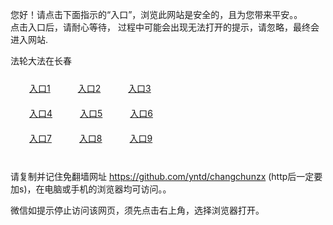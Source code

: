 您好！请点击下面指示的“入口”，浏览此网站是安全的，且为您带来平安。。 <br/>
点击入口后，请耐心等待， 过程中可能会出现无法打开的提示，请忽略，最终会进入网站. </br>

法轮大法在长春<br/>
<div style="padding:10px"><a style="margin:20px" target="_blank" href="https://d304osi4ej8ygw.cloudfront.net/2Qpsp?yeixml" id="ccLink1" rel="nofollow">入口1</a> <a target="_blank" style="margin:20px" href="https://dxzcx0nig34d0.cloudfront.net/2Qpsp?wfccly" id="ccLink2" rel="nofollow">入口2</a> <a style="margin:20px" target="_blank" href="https://d17wgphwuyz2qs.cloudfront.net/2Qpsp?svrewd" id="ccLink3" rel="nofollow">入口3</a></div>

<div style="padding:10px" ><a style="margin:20px" target="_blank" href="https://d304osi4ej8ygw.cloudfront.net/2Qpsp?yeixml" id="ccLink4" rel="nofollow">入口4</a> <a style="margin:20px" href="https://dxzcx0nig34d0.cloudfront.net/2Qpsp?wfccly" target="_blank" id="ccLink5" rel="nofollow">入口5</a> <a style="margin:20px" href="https://d17wgphwuyz2qs.cloudfront.net/2Qpsp?svrewd" target="_blank" id="ccLink6" rel="nofollow">入口6</a></div>

<div style="padding:10px"><a style="margin:20px" target="_blank" href="https://d304osi4ej8ygw.cloudfront.net/2Qpsp?yeixml" id="ccLink7" rel="nofollow">入口7</a> <a style="margin:20px" href="https://dxzcx0nig34d0.cloudfront.net/2Qpsp?wfccly" target="_blank" id="ccLink8" rel="nofollow">入口8</a> <a style="margin:20px" target="_blank" href="https://d17wgphwuyz2qs.cloudfront.net/2Qpsp?svrewd" id="ccLink9" rel="nofollow">入口9</a></div>

<br/>



请复制并记住免翻墙网址 https://github.com/yntd/changchunzx (http后一定要加s)，在电脑或手机的浏览器均可访问。。<br/>

微信如提示停止访问该网页，须先点击右上角，选择浏览器打开。

